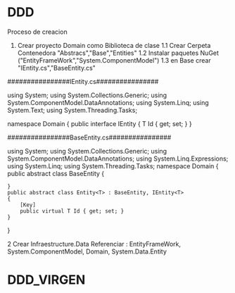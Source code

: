 # DDD
Proceso de creacion

1.  Crear proyecto Domain como Biblioteca de clase
1.1 Crear Cerpeta Contenedora "Abstracs","Base","Entities"
1.2 Instalar paquetes NuGet ("EntityFrameWork","System.ComponentModel")
1.3 en Base crear  "IEntity.cs","BaseEntity.cs" 


################IEntity.cs################

using System;
using System.Collections.Generic;
using System.ComponentModel.DataAnnotations;
using System.Linq;
using System.Text;
using System.Threading.Tasks;

namespace Domain
{
    public interface IEntity<T>
    {
        T Id { get; set; }
    }

################BaseEntity.cs################

using System;
using System.Collections.Generic;
using System.ComponentModel.DataAnnotations;
using System.Linq.Expressions;
using System.Linq;
using System.Threading.Tasks;
namespace Domain
{
    public abstract class BaseEntity
    {

    }
    public abstract class Entity<T> : BaseEntity, IEntity<T>
    {
        [Key]
        public virtual T Id { get; set; }
    }
}



2 Crear Infraestructure.Data
Referenciar : EntityFrameWork, System.ComponentModel, Domain, System.Data.Entity


# DDD_VIRGEN
